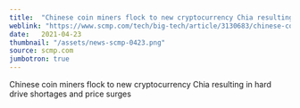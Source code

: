 ```yaml
---
title:  "Chinese coin miners flock to new cryptocurrency Chia resulting in hard drive shortages and price surges"
weblink: "https://www.scmp.com/tech/big-tech/article/3130683/chinese-coin-miners-flock-new-cryptocurrency-chia-resulting-hard"
date:   2021-04-23
thumbnail: "/assets/news-scmp-0423.png"
source: scmp.com
jumbotron: true
---
```


Chinese coin miners flock to new cryptocurrency Chia resulting in hard drive shortages and price surges
